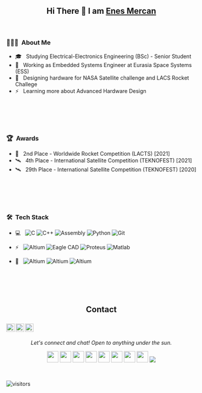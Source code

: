 
<!-- Greeting Section -->

<h2> 
  <p align="center">
      Hi There 👋 I am 
      <a href="https://github.com/enesmrcn">
      Enes Mercan
      </a>
  </p>
</h2>


<br/>

<h3> 👨🏻‍💻 &nbsp;About Me </h3>

- 🎓 &nbsp; Studying Electrical-Electronics Engineering (BSc) - Senior Student
- 💼 &nbsp; Working as Embedded Systems Engineer at Eurasia Space Systems (ESS)
- 🚀 &nbsp; Designing hardware for NASA Satellite challenge and LACS Rocket Challege
- ⚡ &nbsp; Learning more about Advanced Hardware Design

<br/>

<h2> 
  <p align="center">
  </p>
</h2>

<br/>

<h3> 🏆 &nbsp;Awards</h3>

- 🚀 &nbsp; 2nd Place - Worldwide Rocket Competition (LACTS) [2021]
- 🛰️ &nbsp; 4th Place - International Satellite Competition (TEKNOFEST) [2021]
- 🛰️ &nbsp; 29th Place - International Satellite Competition (TEKNOFEST) [2020]

<br/>

<h2> 
  <p align="center">
  </p>
</h2>
<br/>

<h3> 🛠 &nbsp;Tech Stack</h3>

- 💻 &nbsp;
  ![C](https://img.shields.io/badge/-C-000000?style=flat&logo=C)
  ![C++](https://img.shields.io/badge/-C++-000000?style=flat&logo=C%2B%2B&logoColor=00599C)
  ![Assembly](https://img.shields.io/badge/-Assembly-000000?style=flat&logo=assemblyscript)
  ![Python](https://img.shields.io/badge/-Python-000000?style=flat&logo=python&logoColor=00599C)
  ![Git](https://img.shields.io/badge/-Git-000000?style=flat&logo=git&logoColor=00599C)
  
- ⚡ &nbsp;
  ![Altium](https://img.shields.io/badge/-Altium-000000?style=flat&logo=altiumdesigner&logoColor=#A5915F) 
  ![Eagle CAD](https://img.shields.io/badge/-Eagle-000000?style=flat&logo=autodesk&logoColor=#0696D7) 
  ![Proteus](https://img.shields.io/badge/-Proteus-000000?style=flat&logo=atom&logoColor=#66595C)
  ![Matlab](https://img.shields.io/badge/-Matlab-000000?style=flat&logo=matlab&logoColor=#A5915F)
  
- 🦾 &nbsp;
  ![Altium](https://img.shields.io/badge/-Hardware.Design-000000?style=flat)
  ![Altium](https://img.shields.io/badge/-Technical.Documentation-000000?style=flat)
  ![Altium](https://img.shields.io/badge/-Embedded.Software.Development-000000?style=flat) 
  
  <br/>
  
<h2> 
  <p align="center">
  </p>
</h2>

<br/>

<!-- Contact Section -->

<h2 align="center"> 
      Contact
  <br/>
  <br/>
  <a href="https://www.linkedin.com/in/tomascostax/">
      <img align="left" alt="TomasCostaK LinkedIn" width="22px" src="https://cdn.jsdelivr.net/npm/simple-icons@v3/icons/linkedin.svg" />
    </a>
    <a href="https://youtube.com">
      <img align="left" alt="TomasCostaK Youtube" width="22px" src="https://cdn.jsdelivr.net/npm/simple-icons@v3/icons/youtube.svg" />
    </a>
    <a href="https://medium.com">
      <img align="left" alt="TomasCostaK Medium" width="22px" src="https://cdn.jsdelivr.net/npm/simple-icons@v3/icons/medium.svg"/>
    </a>
    <br/>
</h2>
  
   

<p align="center">
  <i>Let's connect and chat! Open to anything under the sun.</i>

  <p align="center">
    <a href="https://twitter.com/naimish860" alt="Twitter"><img src="https://github.com/nitish-awasthi/nitish-awasthi/blob/master/twitter.png" height="30" width="30"></a>     
    <a href="https://www.linkedin.com/in/anitish/" alt="Linkedin"><img src="https://github.com/nitish-awasthi/nitish-awasthi/blob/master/174857.png" height="30" width="30"></a>
  <a href="https://www.facebook.com/naimish.awasthi.98" alt="Facebook"><img src="https://github.com/nitish-awasthi/nitish-awasthi/blob/master/1024px-Facebook_Logo_(2019).png" height="30" width="30"></a>
  <a href="https://www.instagram.com/meenitish" alt="Facebook"><img src="https://github.com/nitish-awasthi/nitish-awasthi/blob/master/instagram-logo-png-transparent-background-hd-3.png" height="30" width="30"></a>
  <a href="https://www.dev.to/nitishawasthi" alt="dev.to"><img src="https://github.com/nitish-awasthi/nitish-awasthi/blob/master/download.png" height="30" width="30"></a>
  <a href="https://fosstodon.org/@nitishawasthi" alt="mastodon"><img src="https://github.com/nitish-awasthi/nitish-awasthi/blob/master/1200px-Mastodon_Logotype_(Simple).svg.png" height="30" width="30"></a>
  <a href="https://codechef.com/anitish_225" alt="Codechef"><img src="https://github.com/nitish-awasthi/nitish-awasthi/blob/master/c5d9fc1e18bcf039f464c2ab6cfb3eb6.jpg" height="30" width="30"></a>
    <a href="mailto:anitish.225@gmail.com" alt="Contact me"><img src="https://github.com/nitish-awasthi/nitish-awasthi/blob/master/gmail-512.webp" height="30" width="30"></a>
    <a href="https://nitishawasthi.com" alt="My site"><img src="https://raw.githubusercontent.com/jayehernandez/jayehernandez/3f5402efef9a0ae89211a6e04609558e862ca616/readme/external-link-line.svg"></a>
  </p>
  
  
  


<br />


  <!-- Visitors badge: -->
![visitors](https://visitor-badge.laobi.icu/badge?page_id=enesmrcn.enesmrcn)
